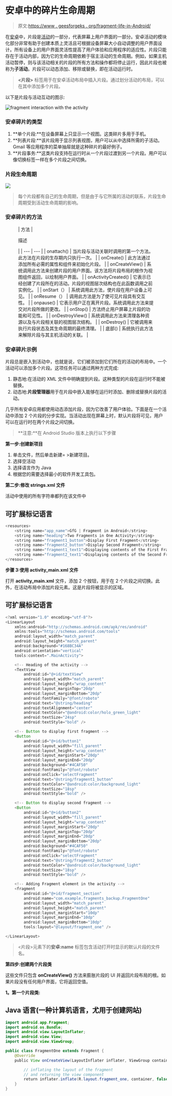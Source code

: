 # 安卓中的碎片生命周期

> 原文:[https://www . geesforgeks . org/fragment-life-in-Android/](https://www.geeksforgeeks.org/fragment-lifecycle-in-android/)

在[安卓](https://www.geeksforgeeks.org/kotlin-android-tutorial/)中，片段是[活动](https://www.geeksforgeeks.org/introduction-to-activities-in-android/)的一部分，代表屏幕上用户界面的一部分。安卓活动的模块化部分非常有助于创建本质上灵活且可根据设备屏幕大小自动调整的用户界面设计。所有设备上的用户界面灵活性提高了用户体验和应用程序的适应性。片段只能存在于活动内部，因为它的生命周期依赖于宿主活动的生命周期。例如，如果主机活动暂停，则与该活动相关的片段的所有方法和操作都将停止运行，因此片段也被称为**子活动**。片段可以动态添加、移除或替换，即在活动运行时。

> **<片段>** 标签用于在安卓活动布局中插入片段。通过划分活动的布局，可以在其中添加多个片段。

以下是片段与活动互动的图示:

![fragment interaction with the activity](img/efee08bfa8e20ab65862deb1cf3eb677.png)

### 安卓碎片的类型

1.  **单个片段:**在设备屏幕上只显示一个视图。这类碎片多用于手机。
2.  **列表片段:**该片段用于显示列表视图，用户可以从中选择所需的子活动。Gmail 等应用程序的菜单抽屉就是这种碎片的最好例子。
3.  **片段事务:**这类片段支持在运行时从一个片段过渡到另一个片段。用户可以像切换标签一样在多个片段之间切换。

### 片段生命周期

![](img/f25631c3831d14524f708dbc24b34da7.png)

> 每个片段都有自己的生命周期，但是由于与它所属的活动的联系，片段生命周期受到活动生命周期的影响。

### 安卓碎片的方法

<figure class="table">

| 方法 | 

描述

 |
| --- | --- |
| onattach() | 当片段与活动关联时调用的第一个方法。此方法在片段的生存期内只执行一次。 |
| onCreate() | 此方法通过添加所有必需的属性和组件来初始化片段。 |
| onCreateView() | 系统调用此方法来创建片段的用户界面。该方法将片段布局的根作为视图组件返回，以绘制用户界面。 |
| onActivityCreated() | 它表示已经创建了片段所在的活动。片段的视图层次结构也在此函数调用之前实例化。 |
| onStart（） | 系统调用此方法，使片段在用户设备上可见。 |
| onResume（） | 调用此方法是为了使可见片段具有交互性。 |
| onpause() | 它表示用户正在离开片段。系统调用此方法来提交对片段所做的更改。 |
| onStop() | 方法终止用户屏幕上片段的功能和可见性。 |
| onDestroyView() | 系统调用此方法来清理各种资源以及与片段相关联的视图层次结构。 |
| onDestroy() | 它被调用来执行片段状态及其生命周期的最终清理。 |
| 底部() | 系统执行此方法来解除片段与其主机活动的关联。 |

</figure>

### 安卓碎片示例

片段总是嵌入到活动中，也就是说，它们被添加到它们所在的活动的布局中。一个活动可以添加多个片段。这项任务可以通过两种方式完成:

1.  静态地:在活动的 XML 文件中明确提到片段。这种类型的片段在运行时不能被替换。
2.  动态地:**片段管理器**用于在片段中嵌入能够在运行时添加、删除或替换片段的活动。

几乎所有安卓应用都使用动态添加片段，因为它改善了用户体验。下面是在一个活动中添加 2 个片段的分步实现。当活动出现在屏幕上时，默认片段将可见，用户可以在运行时在两个片段之间切换。

> **注意:**在 Android Studio 版本上执行以下步骤

**第一步:创建新项目**

1.  单击文件，然后单击新建= >新建项目。
2.  选择空活动
3.  选择语言作为 Java
4.  根据您的需要选择最小的软件开发工具包。

**第二步:修改 strings.xml 文件**

活动中使用的所有字符串都列在该文件中

## 可扩展标记语言

```java
<resources>
    <string name="app_name">GfG | Fragment in Android</string>
    <string name="heading">Two Fragments in One Activity</string>
    <string name="fragment1_button">Display First Fragment</string>
    <string name="fragment2_button">Display Second Fragment</string>
    <string name="fragment1_text1">Displaying contents of the First Fragment</string>
    <string name="fragment2_text1">Displaying contents of the Second Fragment</string>
</resources>
```

**步骤 3:使用 activity_main.xml 文件**

打开 **activity_main.xml** 文件，添加 2 个按钮，用于在 2 个片段之间切换。此外，在活动布局中添加片段元素。这是片段将被显示的区域。

## 可扩展标记语言

```java
<?xml version="1.0" encoding="utf-8"?>
<LinearLayout
    xmlns:android="http://schemas.android.com/apk/res/android"
    xmlns:tools="http://schemas.android.com/tools"
    android:layout_width="match_parent"
    android:layout_height="match_parent"
    android:background="#168BC34A"
    android:orientation="vertical"
    tools:context=".MainActivity">

    <!-- Heading of the activity -->
    <TextView
        android:id="@+id/textView"
        android:layout_width="match_parent"
        android:layout_height="wrap_content"
        android:layout_marginTop="20dp"
        android:layout_marginBottom="20dp"
        android:fontFamily="@font/roboto"
        android:text="@string/heading"
        android:textAlignment="center"
        android:textColor="@android:color/holo_green_light"
        android:textSize="24sp"
        android:textStyle="bold" />

    <!-- Button to display first fragment -->
    <Button
        android:id="@+id/button1"
        android:layout_width="fill_parent"
        android:layout_height="wrap_content"
        android:layout_marginStart="20dp"
        android:layout_marginEnd="20dp"
        android:background="#4CAF50"
        android:fontFamily="@font/roboto"
        android:onClick="selectFragment"
        android:text="@string/fragment1_button"
        android:textColor="@android:color/background_light"
        android:textSize="18sp"
        android:textStyle="bold" />

    <!-- Button to display second fragment -->
    <Button
        android:id="@+id/button2"
        android:layout_width="fill_parent"
        android:layout_height="wrap_content"
        android:layout_marginStart="20dp"
        android:layout_marginTop="20dp"
        android:layout_marginEnd="20dp"
        android:layout_marginBottom="20dp"
        android:background="#4CAF50"
        android:fontFamily="@font/roboto"
        android:onClick="selectFragment"
        android:text="@string/fragment2_button"
        android:textColor="@android:color/background_light"
        android:textSize="18sp"
        android:textStyle="bold" />

    <!-- Adding Fragment element in the activity -->
    <fragment
        android:id="@+id/fragment_section"
        android:name="com.example.fragments_backup.FragmentOne"
        android:layout_width="match_parent"
        android:layout_height="match_parent"
        android:layout_marginStart="10dp"
        android:layout_marginEnd="10dp"
        android:layout_marginBottom="10dp"
        tools:layout="@layout/fragment_one" />

</LinearLayout>
```

> <片段>元素下的**安卓:name** 标签包含活动打开时显示的默认片段的文件名。

**第四步:创建两个片段类**

这些文件只包含 **onCreateView()** 方法来膨胀片段的 UI 并返回片段布局的根。如果片段没有任何用户界面，它将返回空值。

**1。第一个片段类:**

## Java 语言(一种计算机语言，尤用于创建网站)

```java
import android.app.Fragment;
import android.os.Bundle;
import android.view.LayoutInflater;
import android.view.View;
import android.view.ViewGroup;

public class FragmentOne extends Fragment {
    @Override
    public View onCreateView(LayoutInflater inflater, ViewGroup container, Bundle savedInstanceState) {

        // inflating the layout of the fragment
        // and returning the view component
        return inflater.inflate(R.layout.fragment_one, container, false);
    }
}
```